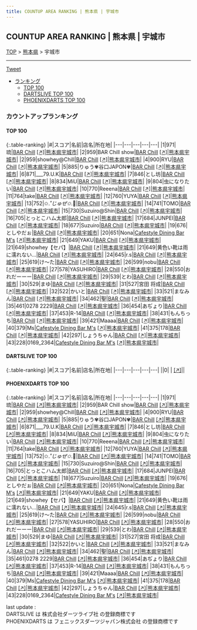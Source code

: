 ```yaml
---
title: COUNTUP AREA RANKING | 熊本県 | 宇城市
---
```

## COUNTUP AREA RANKING | 熊本県 | 宇城市

[TOP](/darts/rank/) > [熊本県](/darts/rank/熊本県/) > 宇城市

___

<a href="https://twitter.com/share?ref_src=twsrc%5Etfw" data-text="COUNTUP AREA RANKING | 熊本県宇城市" class="twitter-share-button" data-hashtags="DARTSLIVE,PHOENIXDARTS,darts,ダーツ" data-show-count="false">Tweet</a>

* [ランキング](#カウントアップランキング)
    * [TOP 100](#top-100)
    * [DARTSLIVE TOP 100](#dartslive-top-100)
    * [PHOENIXDARTS TOP 100](#phoenixdarts-top-100)

### カウントアップランキング

#### TOP 100



{:.table-ranking}
|#|スコア|名前|店名|所在地|
|---|---|---|---|---|
|1|971|<span class="rank-name-pd">琉</span>|<a href="/darts/rank/shops/89280.html">BAR Chill</a> <a href="https://vs.phoenixdarts.com/jp/shop/shopDetailInfo/s_89280?s_seq=89280">[↗]</a>|<a href="/darts/rank/熊本県/宇城市">熊本県宇城市</a>|
|2|959|<span class="rank-name-pd">BAR Chill show</span>|<a href="/darts/rank/shops/89280.html">BAR Chill</a> <a href="https://vs.phoenixdarts.com/jp/shop/shopDetailInfo/s_89280?s_seq=89280">[↗]</a>|<a href="/darts/rank/熊本県/宇城市">熊本県宇城市</a>|
|2|959|<span class="rank-name-pd">showhey@Chill</span>|<a href="/darts/rank/shops/89280.html">BAR Chill</a> <a href="https://vs.phoenixdarts.com/jp/shop/shopDetailInfo/s_89280?s_seq=89280">[↗]</a>|<a href="/darts/rank/熊本県/宇城市">熊本県宇城市</a>|
|4|900|<span class="rank-name-pd">RYU</span>|<a href="/darts/rank/shops/89280.html">BAR Chill</a> <a href="https://vs.phoenixdarts.com/jp/shop/shopDetailInfo/s_89280?s_seq=89280">[↗]</a>|<a href="/darts/rank/熊本県/宇城市">熊本県宇城市</a>|
|5|885|<span class="rank-name-pd">りゅう✾谷口JAPON✾</span>|<a href="/darts/rank/shops/89280.html">BAR Chill</a> <a href="https://vs.phoenixdarts.com/jp/shop/shopDetailInfo/s_89280?s_seq=89280">[↗]</a>|<a href="/darts/rank/熊本県/宇城市">熊本県宇城市</a>|
|6|871|<span class="rank-name-pd">___79.U.K</span>|<a href="/darts/rank/shops/89280.html">BAR Chill</a> <a href="https://vs.phoenixdarts.com/jp/shop/shopDetailInfo/s_89280?s_seq=89280">[↗]</a>|<a href="/darts/rank/熊本県/宇城市">熊本県宇城市</a>|
|7|846|<span class="rank-name-pd">とし坊</span>|<a href="/darts/rank/shops/89280.html">BAR Chill</a> <a href="https://vs.phoenixdarts.com/jp/shop/shopDetailInfo/s_89280?s_seq=89280">[↗]</a>|<a href="/darts/rank/熊本県/宇城市">熊本県宇城市</a>|
|8|834|<span class="rank-name-pd">MiU</span>|<a href="/darts/rank/shops/89280.html">BAR Chill</a> <a href="https://vs.phoenixdarts.com/jp/shop/shopDetailInfo/s_89280?s_seq=89280">[↗]</a>|<a href="/darts/rank/熊本県/宇城市">熊本県宇城市</a>|
|9|804|<span class="rank-name-pd">虫になりたい</span>|<a href="/darts/rank/shops/89280.html">BAR Chill</a> <a href="https://vs.phoenixdarts.com/jp/shop/shopDetailInfo/s_89280?s_seq=89280">[↗]</a>|<a href="/darts/rank/熊本県/宇城市">熊本県宇城市</a>|
|10|770|<span class="rank-name-pd">Reeena</span>|<a href="/darts/rank/shops/89280.html">BAR Chill</a> <a href="https://vs.phoenixdarts.com/jp/shop/shopDetailInfo/s_89280?s_seq=89280">[↗]</a>|<a href="/darts/rank/熊本県/宇城市">熊本県宇城市</a>|
|11|764|<span class="rank-name-pd">take</span>|<a href="/darts/rank/shops/89280.html">BAR Chill</a> <a href="https://vs.phoenixdarts.com/jp/shop/shopDetailInfo/s_89280?s_seq=89280">[↗]</a>|<a href="/darts/rank/熊本県/宇城市">熊本県宇城市</a>|
|12|760|<span class="rank-name-pd">YUYA</span>|<a href="/darts/rank/shops/89280.html">BAR Chill</a> <a href="https://vs.phoenixdarts.com/jp/shop/shopDetailInfo/s_89280?s_seq=89280">[↗]</a>|<a href="/darts/rank/熊本県/宇城市">熊本県宇城市</a>|
|13|752|<span class="rank-name-pd">✩.*˚じゅぜ✩*.ﾟ</span>|<a href="/darts/rank/shops/89280.html">BAR Chill</a> <a href="https://vs.phoenixdarts.com/jp/shop/shopDetailInfo/s_89280?s_seq=89280">[↗]</a>|<a href="/darts/rank/熊本県/宇城市">熊本県宇城市</a>|
|14|741|<span class="rank-name-pd">TOMO</span>|<a href="/darts/rank/shops/89280.html">BAR Chill</a> <a href="https://vs.phoenixdarts.com/jp/shop/shopDetailInfo/s_89280?s_seq=89280">[↗]</a>|<a href="/darts/rank/熊本県/宇城市">熊本県宇城市</a>|
|15|730|<span class="rank-name-pd">Suzuiro@Shin</span>|<a href="/darts/rank/shops/89280.html">BAR Chill</a> <a href="https://vs.phoenixdarts.com/jp/shop/shopDetailInfo/s_89280?s_seq=89280">[↗]</a>|<a href="/darts/rank/熊本県/宇城市">熊本県宇城市</a>|
|16|705|<span class="rank-name-pd">とっとこハム太郎</span>|<a href="/darts/rank/shops/89280.html">BAR Chill</a> <a href="https://vs.phoenixdarts.com/jp/shop/shopDetailInfo/s_89280?s_seq=89280">[↗]</a>|<a href="/darts/rank/熊本県/宇城市">熊本県宇城市</a>|
|17|684|<span class="rank-name-pd">JUNPEI</span>|<a href="/darts/rank/shops/89280.html">BAR Chill</a> <a href="https://vs.phoenixdarts.com/jp/shop/shopDetailInfo/s_89280?s_seq=89280">[↗]</a>|<a href="/darts/rank/熊本県/宇城市">熊本県宇城市</a>|
|18|677|<span class="rank-name-pd">Suzuiro</span>|<a href="/darts/rank/shops/89280.html">BAR Chill</a> <a href="https://vs.phoenixdarts.com/jp/shop/shopDetailInfo/s_89280?s_seq=89280">[↗]</a>|<a href="/darts/rank/熊本県/宇城市">熊本県宇城市</a>|
|19|676|<span class="rank-name-pd">としやだぉ</span>|<a href="/darts/rank/shops/89280.html">BAR Chill</a> <a href="https://vs.phoenixdarts.com/jp/shop/shopDetailInfo/s_89280?s_seq=89280">[↗]</a>|<a href="/darts/rank/熊本県/宇城市">熊本県宇城市</a>|
|20|651|<span class="rank-name-pd">Nona</span>|<a href="/darts/rank/shops/73671.html">Cafestyle Dining Bar M's</a> <a href="https://vs.phoenixdarts.com/jp/shop/shopDetailInfo/s_73671?s_seq=73671">[↗]</a>|<a href="/darts/rank/熊本県/宇城市">熊本県宇城市</a>|
|21|649|<span class="rank-name-pd">YAKU</span>|<a href="/darts/rank/shops/89280.html">BAR Chill</a> <a href="https://vs.phoenixdarts.com/jp/shop/shopDetailInfo/s_89280?s_seq=89280">[↗]</a>|<a href="/darts/rank/熊本県/宇城市">熊本県宇城市</a>|
|21|649|<span class="rank-name-pd">showhey【セパ】</span>|<a href="/darts/rank/shops/89280.html">BAR Chill</a> <a href="https://vs.phoenixdarts.com/jp/shop/shopDetailInfo/s_89280?s_seq=89280">[↗]</a>|<a href="/darts/rank/熊本県/宇城市">熊本県宇城市</a>|
|21|649|<span class="rank-name-pd">黄色い靴は雨に濡れない…</span>|<a href="/darts/rank/shops/89280.html">BAR Chill</a> <a href="https://vs.phoenixdarts.com/jp/shop/shopDetailInfo/s_89280?s_seq=89280">[↗]</a>|<a href="/darts/rank/熊本県/宇城市">熊本県宇城市</a>|
|24|645|<span class="rank-name-pd">r.s</span>|<a href="/darts/rank/shops/89280.html">BAR Chill</a> <a href="https://vs.phoenixdarts.com/jp/shop/shopDetailInfo/s_89280?s_seq=89280">[↗]</a>|<a href="/darts/rank/熊本県/宇城市">熊本県宇城市</a>|
|25|619|<span class="rank-name-pd">け～た</span>|<a href="/darts/rank/shops/89280.html">BAR Chill</a> <a href="https://vs.phoenixdarts.com/jp/shop/shopDetailInfo/s_89280?s_seq=89280">[↗]</a>|<a href="/darts/rank/熊本県/宇城市">熊本県宇城市</a>|
|26|599|<span class="rank-name-pd">nobu</span>|<a href="/darts/rank/shops/89280.html">BAR Chill</a> <a href="https://vs.phoenixdarts.com/jp/shop/shopDetailInfo/s_89280?s_seq=89280">[↗]</a>|<a href="/darts/rank/熊本県/宇城市">熊本県宇城市</a>|
|27|578|<span class="rank-name-pd">YASUHIRO</span>|<a href="/darts/rank/shops/89280.html">BAR Chill</a> <a href="https://vs.phoenixdarts.com/jp/shop/shopDetailInfo/s_89280?s_seq=89280">[↗]</a>|<a href="/darts/rank/熊本県/宇城市">熊本県宇城市</a>|
|28|550|<span class="rank-name-pd">おれだーーー</span>|<a href="/darts/rank/shops/89280.html">BAR Chill</a> <a href="https://vs.phoenixdarts.com/jp/shop/shopDetailInfo/s_89280?s_seq=89280">[↗]</a>|<a href="/darts/rank/熊本県/宇城市">熊本県宇城市</a>|
|29|539|<span class="rank-name-pd">とわ</span>|<a href="/darts/rank/shops/89280.html">BAR Chill</a> <a href="https://vs.phoenixdarts.com/jp/shop/shopDetailInfo/s_89280?s_seq=89280">[↗]</a>|<a href="/darts/rank/熊本県/宇城市">熊本県宇城市</a>|
|30|529|<span class="rank-name-pd">まゆ</span>|<a href="/darts/rank/shops/89280.html">BAR Chill</a> <a href="https://vs.phoenixdarts.com/jp/shop/shopDetailInfo/s_89280?s_seq=89280">[↗]</a>|<a href="/darts/rank/熊本県/宇城市">熊本県宇城市</a>|
|31|527|<span class="rank-name-pd">宮田 将成</span>|<a href="/darts/rank/shops/89280.html">BAR Chill</a> <a href="https://vs.phoenixdarts.com/jp/shop/shopDetailInfo/s_89280?s_seq=89280">[↗]</a>|<a href="/darts/rank/熊本県/宇城市">熊本県宇城市</a>|
|32|522|<span class="rank-name-pd">かいと</span>|<a href="/darts/rank/shops/89280.html">BAR Chill</a> <a href="https://vs.phoenixdarts.com/jp/shop/shopDetailInfo/s_89280?s_seq=89280">[↗]</a>|<a href="/darts/rank/熊本県/宇城市">熊本県宇城市</a>|
|33|521|<span class="rank-name-pd">まなみん</span>|<a href="/darts/rank/shops/89280.html">BAR Chill</a> <a href="https://vs.phoenixdarts.com/jp/shop/shopDetailInfo/s_89280?s_seq=89280">[↗]</a>|<a href="/darts/rank/熊本県/宇城市">熊本県宇城市</a>|
|34|462|<span class="rank-name-pd">聖</span>|<a href="/darts/rank/shops/89280.html">BAR Chill</a> <a href="https://vs.phoenixdarts.com/jp/shop/shopDetailInfo/s_89280?s_seq=89280">[↗]</a>|<a href="/darts/rank/熊本県/宇城市">熊本県宇城市</a>|
|35|461|<span class="rank-name-pd">0278 2229</span>|<a href="/darts/rank/shops/89280.html">BAR Chill</a> <a href="https://vs.phoenixdarts.com/jp/shop/shopDetailInfo/s_89280?s_seq=89280">[↗]</a>|<a href="/darts/rank/熊本県/宇城市">熊本県宇城市</a>|
|36|454|<span class="rank-name-pd">あぢょり</span>|<a href="/darts/rank/shops/89280.html">BAR Chill</a> <a href="https://vs.phoenixdarts.com/jp/shop/shopDetailInfo/s_89280?s_seq=89280">[↗]</a>|<a href="/darts/rank/熊本県/宇城市">熊本県宇城市</a>|
|37|453|<span class="rank-name-pd">R-14</span>|<a href="/darts/rank/shops/89280.html">BAR Chill</a> <a href="https://vs.phoenixdarts.com/jp/shop/shopDetailInfo/s_89280?s_seq=89280">[↗]</a>|<a href="/darts/rank/熊本県/宇城市">熊本県宇城市</a>|
|38|431|<span class="rank-name-pd">もんちっち</span>|<a href="/darts/rank/shops/89280.html">BAR Chill</a> <a href="https://vs.phoenixdarts.com/jp/shop/shopDetailInfo/s_89280?s_seq=89280">[↗]</a>|<a href="/darts/rank/熊本県/宇城市">熊本県宇城市</a>|
|39|421|<span class="rank-name-pd">Maaaa</span>|<a href="/darts/rank/shops/89280.html">BAR Chill</a> <a href="https://vs.phoenixdarts.com/jp/shop/shopDetailInfo/s_89280?s_seq=89280">[↗]</a>|<a href="/darts/rank/熊本県/宇城市">熊本県宇城市</a>|
|40|379|<span class="rank-name-pd">Ms</span>|<a href="/darts/rank/shops/73671.html">Cafestyle Dining Bar M's</a> <a href="https://vs.phoenixdarts.com/jp/shop/shopDetailInfo/s_73671?s_seq=73671">[↗]</a>|<a href="/darts/rank/熊本県/宇城市">熊本県宇城市</a>|
|41|375|<span class="rank-name-pd">178</span>|<a href="/darts/rank/shops/89280.html">BAR Chill</a> <a href="https://vs.phoenixdarts.com/jp/shop/shopDetailInfo/s_89280?s_seq=89280">[↗]</a>|<a href="/darts/rank/熊本県/宇城市">熊本県宇城市</a>|
|42|297|<span class="rank-name-pd">しょうちゃん</span>|<a href="/darts/rank/shops/89280.html">BAR Chill</a> <a href="https://vs.phoenixdarts.com/jp/shop/shopDetailInfo/s_89280?s_seq=89280">[↗]</a>|<a href="/darts/rank/熊本県/宇城市">熊本県宇城市</a>|
|43|228|<span class="rank-name-pd">0169_2364</span>|<a href="/darts/rank/shops/73671.html">Cafestyle Dining Bar M's</a> <a href="https://vs.phoenixdarts.com/jp/shop/shopDetailInfo/s_73671?s_seq=73671">[↗]</a>|<a href="/darts/rank/熊本県/宇城市">熊本県宇城市</a>|


#### DARTSLIVE TOP 100



{:.table-ranking}
|#|スコア|名前|店名|所在地|
|---|---|---|---|---|
||0|<span class="rank-name-dl"> </span>|<a href="/darts/rank/shops/.html"></a> <a href="">[↗]</a>|<a href="/darts/rank//"></a>|


#### PHOENIXDARTS TOP 100



{:.table-ranking}
|#|スコア|名前|店名|所在地|
|---|---|---|---|---|
|1|971|<span class="rank-name-pd">琉</span>|<a href="/darts/rank/shops/89280.html">BAR Chill</a> <a href="https://vs.phoenixdarts.com/jp/shop/shopDetailInfo/s_89280?s_seq=89280">[↗]</a>|<a href="/darts/rank/熊本県/宇城市">熊本県宇城市</a>|
|2|959|<span class="rank-name-pd">BAR Chill show</span>|<a href="/darts/rank/shops/89280.html">BAR Chill</a> <a href="https://vs.phoenixdarts.com/jp/shop/shopDetailInfo/s_89280?s_seq=89280">[↗]</a>|<a href="/darts/rank/熊本県/宇城市">熊本県宇城市</a>|
|2|959|<span class="rank-name-pd">showhey@Chill</span>|<a href="/darts/rank/shops/89280.html">BAR Chill</a> <a href="https://vs.phoenixdarts.com/jp/shop/shopDetailInfo/s_89280?s_seq=89280">[↗]</a>|<a href="/darts/rank/熊本県/宇城市">熊本県宇城市</a>|
|4|900|<span class="rank-name-pd">RYU</span>|<a href="/darts/rank/shops/89280.html">BAR Chill</a> <a href="https://vs.phoenixdarts.com/jp/shop/shopDetailInfo/s_89280?s_seq=89280">[↗]</a>|<a href="/darts/rank/熊本県/宇城市">熊本県宇城市</a>|
|5|885|<span class="rank-name-pd">りゅう✾谷口JAPON✾</span>|<a href="/darts/rank/shops/89280.html">BAR Chill</a> <a href="https://vs.phoenixdarts.com/jp/shop/shopDetailInfo/s_89280?s_seq=89280">[↗]</a>|<a href="/darts/rank/熊本県/宇城市">熊本県宇城市</a>|
|6|871|<span class="rank-name-pd">___79.U.K</span>|<a href="/darts/rank/shops/89280.html">BAR Chill</a> <a href="https://vs.phoenixdarts.com/jp/shop/shopDetailInfo/s_89280?s_seq=89280">[↗]</a>|<a href="/darts/rank/熊本県/宇城市">熊本県宇城市</a>|
|7|846|<span class="rank-name-pd">とし坊</span>|<a href="/darts/rank/shops/89280.html">BAR Chill</a> <a href="https://vs.phoenixdarts.com/jp/shop/shopDetailInfo/s_89280?s_seq=89280">[↗]</a>|<a href="/darts/rank/熊本県/宇城市">熊本県宇城市</a>|
|8|834|<span class="rank-name-pd">MiU</span>|<a href="/darts/rank/shops/89280.html">BAR Chill</a> <a href="https://vs.phoenixdarts.com/jp/shop/shopDetailInfo/s_89280?s_seq=89280">[↗]</a>|<a href="/darts/rank/熊本県/宇城市">熊本県宇城市</a>|
|9|804|<span class="rank-name-pd">虫になりたい</span>|<a href="/darts/rank/shops/89280.html">BAR Chill</a> <a href="https://vs.phoenixdarts.com/jp/shop/shopDetailInfo/s_89280?s_seq=89280">[↗]</a>|<a href="/darts/rank/熊本県/宇城市">熊本県宇城市</a>|
|10|770|<span class="rank-name-pd">Reeena</span>|<a href="/darts/rank/shops/89280.html">BAR Chill</a> <a href="https://vs.phoenixdarts.com/jp/shop/shopDetailInfo/s_89280?s_seq=89280">[↗]</a>|<a href="/darts/rank/熊本県/宇城市">熊本県宇城市</a>|
|11|764|<span class="rank-name-pd">take</span>|<a href="/darts/rank/shops/89280.html">BAR Chill</a> <a href="https://vs.phoenixdarts.com/jp/shop/shopDetailInfo/s_89280?s_seq=89280">[↗]</a>|<a href="/darts/rank/熊本県/宇城市">熊本県宇城市</a>|
|12|760|<span class="rank-name-pd">YUYA</span>|<a href="/darts/rank/shops/89280.html">BAR Chill</a> <a href="https://vs.phoenixdarts.com/jp/shop/shopDetailInfo/s_89280?s_seq=89280">[↗]</a>|<a href="/darts/rank/熊本県/宇城市">熊本県宇城市</a>|
|13|752|<span class="rank-name-pd">✩.*˚じゅぜ✩*.ﾟ</span>|<a href="/darts/rank/shops/89280.html">BAR Chill</a> <a href="https://vs.phoenixdarts.com/jp/shop/shopDetailInfo/s_89280?s_seq=89280">[↗]</a>|<a href="/darts/rank/熊本県/宇城市">熊本県宇城市</a>|
|14|741|<span class="rank-name-pd">TOMO</span>|<a href="/darts/rank/shops/89280.html">BAR Chill</a> <a href="https://vs.phoenixdarts.com/jp/shop/shopDetailInfo/s_89280?s_seq=89280">[↗]</a>|<a href="/darts/rank/熊本県/宇城市">熊本県宇城市</a>|
|15|730|<span class="rank-name-pd">Suzuiro@Shin</span>|<a href="/darts/rank/shops/89280.html">BAR Chill</a> <a href="https://vs.phoenixdarts.com/jp/shop/shopDetailInfo/s_89280?s_seq=89280">[↗]</a>|<a href="/darts/rank/熊本県/宇城市">熊本県宇城市</a>|
|16|705|<span class="rank-name-pd">とっとこハム太郎</span>|<a href="/darts/rank/shops/89280.html">BAR Chill</a> <a href="https://vs.phoenixdarts.com/jp/shop/shopDetailInfo/s_89280?s_seq=89280">[↗]</a>|<a href="/darts/rank/熊本県/宇城市">熊本県宇城市</a>|
|17|684|<span class="rank-name-pd">JUNPEI</span>|<a href="/darts/rank/shops/89280.html">BAR Chill</a> <a href="https://vs.phoenixdarts.com/jp/shop/shopDetailInfo/s_89280?s_seq=89280">[↗]</a>|<a href="/darts/rank/熊本県/宇城市">熊本県宇城市</a>|
|18|677|<span class="rank-name-pd">Suzuiro</span>|<a href="/darts/rank/shops/89280.html">BAR Chill</a> <a href="https://vs.phoenixdarts.com/jp/shop/shopDetailInfo/s_89280?s_seq=89280">[↗]</a>|<a href="/darts/rank/熊本県/宇城市">熊本県宇城市</a>|
|19|676|<span class="rank-name-pd">としやだぉ</span>|<a href="/darts/rank/shops/89280.html">BAR Chill</a> <a href="https://vs.phoenixdarts.com/jp/shop/shopDetailInfo/s_89280?s_seq=89280">[↗]</a>|<a href="/darts/rank/熊本県/宇城市">熊本県宇城市</a>|
|20|651|<span class="rank-name-pd">Nona</span>|<a href="/darts/rank/shops/73671.html">Cafestyle Dining Bar M's</a> <a href="https://vs.phoenixdarts.com/jp/shop/shopDetailInfo/s_73671?s_seq=73671">[↗]</a>|<a href="/darts/rank/熊本県/宇城市">熊本県宇城市</a>|
|21|649|<span class="rank-name-pd">YAKU</span>|<a href="/darts/rank/shops/89280.html">BAR Chill</a> <a href="https://vs.phoenixdarts.com/jp/shop/shopDetailInfo/s_89280?s_seq=89280">[↗]</a>|<a href="/darts/rank/熊本県/宇城市">熊本県宇城市</a>|
|21|649|<span class="rank-name-pd">showhey【セパ】</span>|<a href="/darts/rank/shops/89280.html">BAR Chill</a> <a href="https://vs.phoenixdarts.com/jp/shop/shopDetailInfo/s_89280?s_seq=89280">[↗]</a>|<a href="/darts/rank/熊本県/宇城市">熊本県宇城市</a>|
|21|649|<span class="rank-name-pd">黄色い靴は雨に濡れない…</span>|<a href="/darts/rank/shops/89280.html">BAR Chill</a> <a href="https://vs.phoenixdarts.com/jp/shop/shopDetailInfo/s_89280?s_seq=89280">[↗]</a>|<a href="/darts/rank/熊本県/宇城市">熊本県宇城市</a>|
|24|645|<span class="rank-name-pd">r.s</span>|<a href="/darts/rank/shops/89280.html">BAR Chill</a> <a href="https://vs.phoenixdarts.com/jp/shop/shopDetailInfo/s_89280?s_seq=89280">[↗]</a>|<a href="/darts/rank/熊本県/宇城市">熊本県宇城市</a>|
|25|619|<span class="rank-name-pd">け～た</span>|<a href="/darts/rank/shops/89280.html">BAR Chill</a> <a href="https://vs.phoenixdarts.com/jp/shop/shopDetailInfo/s_89280?s_seq=89280">[↗]</a>|<a href="/darts/rank/熊本県/宇城市">熊本県宇城市</a>|
|26|599|<span class="rank-name-pd">nobu</span>|<a href="/darts/rank/shops/89280.html">BAR Chill</a> <a href="https://vs.phoenixdarts.com/jp/shop/shopDetailInfo/s_89280?s_seq=89280">[↗]</a>|<a href="/darts/rank/熊本県/宇城市">熊本県宇城市</a>|
|27|578|<span class="rank-name-pd">YASUHIRO</span>|<a href="/darts/rank/shops/89280.html">BAR Chill</a> <a href="https://vs.phoenixdarts.com/jp/shop/shopDetailInfo/s_89280?s_seq=89280">[↗]</a>|<a href="/darts/rank/熊本県/宇城市">熊本県宇城市</a>|
|28|550|<span class="rank-name-pd">おれだーーー</span>|<a href="/darts/rank/shops/89280.html">BAR Chill</a> <a href="https://vs.phoenixdarts.com/jp/shop/shopDetailInfo/s_89280?s_seq=89280">[↗]</a>|<a href="/darts/rank/熊本県/宇城市">熊本県宇城市</a>|
|29|539|<span class="rank-name-pd">とわ</span>|<a href="/darts/rank/shops/89280.html">BAR Chill</a> <a href="https://vs.phoenixdarts.com/jp/shop/shopDetailInfo/s_89280?s_seq=89280">[↗]</a>|<a href="/darts/rank/熊本県/宇城市">熊本県宇城市</a>|
|30|529|<span class="rank-name-pd">まゆ</span>|<a href="/darts/rank/shops/89280.html">BAR Chill</a> <a href="https://vs.phoenixdarts.com/jp/shop/shopDetailInfo/s_89280?s_seq=89280">[↗]</a>|<a href="/darts/rank/熊本県/宇城市">熊本県宇城市</a>|
|31|527|<span class="rank-name-pd">宮田 将成</span>|<a href="/darts/rank/shops/89280.html">BAR Chill</a> <a href="https://vs.phoenixdarts.com/jp/shop/shopDetailInfo/s_89280?s_seq=89280">[↗]</a>|<a href="/darts/rank/熊本県/宇城市">熊本県宇城市</a>|
|32|522|<span class="rank-name-pd">かいと</span>|<a href="/darts/rank/shops/89280.html">BAR Chill</a> <a href="https://vs.phoenixdarts.com/jp/shop/shopDetailInfo/s_89280?s_seq=89280">[↗]</a>|<a href="/darts/rank/熊本県/宇城市">熊本県宇城市</a>|
|33|521|<span class="rank-name-pd">まなみん</span>|<a href="/darts/rank/shops/89280.html">BAR Chill</a> <a href="https://vs.phoenixdarts.com/jp/shop/shopDetailInfo/s_89280?s_seq=89280">[↗]</a>|<a href="/darts/rank/熊本県/宇城市">熊本県宇城市</a>|
|34|462|<span class="rank-name-pd">聖</span>|<a href="/darts/rank/shops/89280.html">BAR Chill</a> <a href="https://vs.phoenixdarts.com/jp/shop/shopDetailInfo/s_89280?s_seq=89280">[↗]</a>|<a href="/darts/rank/熊本県/宇城市">熊本県宇城市</a>|
|35|461|<span class="rank-name-pd">0278 2229</span>|<a href="/darts/rank/shops/89280.html">BAR Chill</a> <a href="https://vs.phoenixdarts.com/jp/shop/shopDetailInfo/s_89280?s_seq=89280">[↗]</a>|<a href="/darts/rank/熊本県/宇城市">熊本県宇城市</a>|
|36|454|<span class="rank-name-pd">あぢょり</span>|<a href="/darts/rank/shops/89280.html">BAR Chill</a> <a href="https://vs.phoenixdarts.com/jp/shop/shopDetailInfo/s_89280?s_seq=89280">[↗]</a>|<a href="/darts/rank/熊本県/宇城市">熊本県宇城市</a>|
|37|453|<span class="rank-name-pd">R-14</span>|<a href="/darts/rank/shops/89280.html">BAR Chill</a> <a href="https://vs.phoenixdarts.com/jp/shop/shopDetailInfo/s_89280?s_seq=89280">[↗]</a>|<a href="/darts/rank/熊本県/宇城市">熊本県宇城市</a>|
|38|431|<span class="rank-name-pd">もんちっち</span>|<a href="/darts/rank/shops/89280.html">BAR Chill</a> <a href="https://vs.phoenixdarts.com/jp/shop/shopDetailInfo/s_89280?s_seq=89280">[↗]</a>|<a href="/darts/rank/熊本県/宇城市">熊本県宇城市</a>|
|39|421|<span class="rank-name-pd">Maaaa</span>|<a href="/darts/rank/shops/89280.html">BAR Chill</a> <a href="https://vs.phoenixdarts.com/jp/shop/shopDetailInfo/s_89280?s_seq=89280">[↗]</a>|<a href="/darts/rank/熊本県/宇城市">熊本県宇城市</a>|
|40|379|<span class="rank-name-pd">Ms</span>|<a href="/darts/rank/shops/73671.html">Cafestyle Dining Bar M's</a> <a href="https://vs.phoenixdarts.com/jp/shop/shopDetailInfo/s_73671?s_seq=73671">[↗]</a>|<a href="/darts/rank/熊本県/宇城市">熊本県宇城市</a>|
|41|375|<span class="rank-name-pd">178</span>|<a href="/darts/rank/shops/89280.html">BAR Chill</a> <a href="https://vs.phoenixdarts.com/jp/shop/shopDetailInfo/s_89280?s_seq=89280">[↗]</a>|<a href="/darts/rank/熊本県/宇城市">熊本県宇城市</a>|
|42|297|<span class="rank-name-pd">しょうちゃん</span>|<a href="/darts/rank/shops/89280.html">BAR Chill</a> <a href="https://vs.phoenixdarts.com/jp/shop/shopDetailInfo/s_89280?s_seq=89280">[↗]</a>|<a href="/darts/rank/熊本県/宇城市">熊本県宇城市</a>|
|43|228|<span class="rank-name-pd">0169_2364</span>|<a href="/darts/rank/shops/73671.html">Cafestyle Dining Bar M's</a> <a href="https://vs.phoenixdarts.com/jp/shop/shopDetailInfo/s_73671?s_seq=73671">[↗]</a>|<a href="/darts/rank/熊本県/宇城市">熊本県宇城市</a>|


<div class="footer border-top border-gray-light mt-5 pt-3 text-right text-gray">
    last update : <span style="font-weight: italic" id="foot_last_modified"></span><br />
    DARTSLIVE は 株式会社ダーツライブ社 の登録商標です<br />
    PHOENIXDARTS は フェニックスダーツジャパン株式会社 の登録商標です<br />
</div>

<script src="https://cdnjs.cloudflare.com/ajax/libs/jquery.tablesorter/2.31.3/js/jquery.tablesorter.min.js" integrity="sha512-qzgd5cYSZcosqpzpn7zF2ZId8f/8CHmFKZ8j7mU4OUXTNRd5g+ZHBPsgKEwoqxCtdQvExE5LprwwPAgoicguNg==" crossorigin="anonymous" referrerpolicy="no-referrer"></script>
<link rel="stylesheet" href="https://cdnjs.cloudflare.com/ajax/libs/jquery.tablesorter/2.31.3/css/theme.default.min.css" integrity="sha512-wghhOJkjQX0Lh3NSWvNKeZ0ZpNn+SPVXX1Qyc9OCaogADktxrBiBdKGDoqVUOyhStvMBmJQ8ZdMHiR3wuEq8+w==" crossorigin="anonymous" referrerpolicy="no-referrer" />
<script>
$(function() {
    $(".table-ranking").tablesorter({sortList:[[0, 0]]});
    $("#foot_last_modified").text(formatDate(new Date(document.lastModified), 'yyyy-MM-dd HH:mm:ss'));
});
</script>

<script async src="https://platform.twitter.com/widgets.js" charset="utf-8"></script>